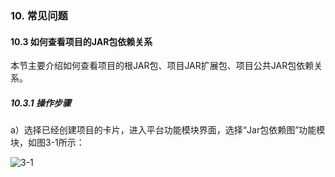 ### 10. 常见问题

#### 10.3 如何查看项目的JAR包依赖关系

本节主要介绍如何查看项目的根JAR包、项目JAR扩展包、项目公共JAR包依赖关系。

##### 10.3.1 操作步骤

a）选择已经创建项目的卡片，进入平台功能模块界面，选择“Jar包依赖图”功能模块，如图3-1所示：

![3-1](https://www.feisuanyz.com/fsimage/ks-image/ks_16-01_img.png)

